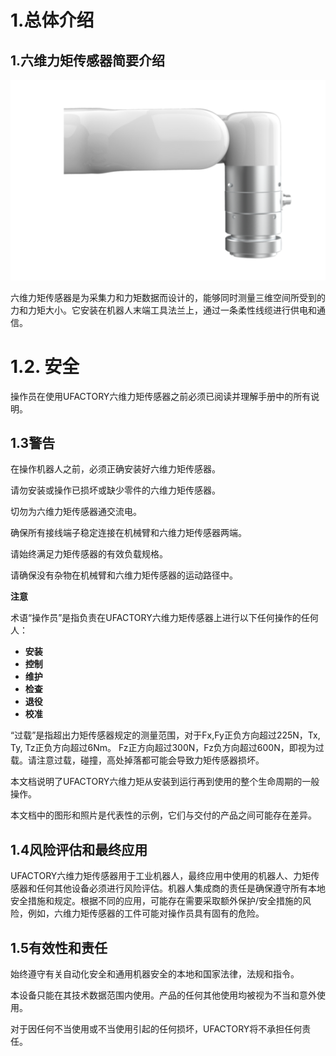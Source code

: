 ﻿
# 1.总体介绍

## 1.**六维力矩传感器简要介绍**

![](assets/img.png)




六维力矩传感器是为采集力和力矩数据而设计的，能够同时测量三维空间所受到的力和力矩大小。它安装在机器人末端工具法兰上，通过一条柔性线缆进行供电和通信。

# 1.2. **安全**

操作员在使用UFACTORY六维力矩传感器之前必须已阅读并理解手册中的所有说明。

## 1.3**警告**
在操作机器人之前，必须正确安装好六维力矩传感器。

请勿安装或操作已损坏或缺少零件的六维力矩传感器。

切勿为六维力矩传感器通交流电。

确保所有接线端子稳定连接在机械臂和六维力矩传感器两端。

请始终满足力矩传感器的有效负载规格。

请确保没有杂物在机械臂和六维力矩传感器的运动路径中。

**注意**

术语“操作员”是指负责在UFACTORY六维力矩传感器上进行以下任何操作的任何人：

- **安装**
- **控制**
- **维护**
- **检查**
- **退役**
- **校准**

“过载”是指超出力矩传感器规定的测量范围，对于Fx,Fy正负方向超过225N，Tx, Ty, Tz正负方向超过6Nm。 Fz正方向超过300N，Fz负方向超过600N，即视为过载。请注意过载，碰撞，高处掉落都可能会导致力矩传感器损坏。

本文档说明了UFACTORY六维力矩从安装到运行再到使用的整个生命周期的一般操作。

本文档中的图形和照片是代表性的示例，它们与交付的产品之间可能存在差异。
## 1.4**风险评估和最终应用** 
UFACTORY六维力矩传感器用于工业机器人，最终应用中使用的机器人、力矩传感器和任何其他设备必须进行风险评估。机器人集成商的责任是确保遵守所有本地安全措施和规定。根据不同的应用，可能存在需要采取额外保护/安全措施的风险，例如，六维力矩传感器的工件可能对操作员具有固有的危险。
## 1.5**有效性和责任**
始终遵守有关自动化安全和通用机器安全的本地和国家法律，法规和指令。

本设备只能在其技术数据范围内使用。产品的任何其他使用均被视为不当和意外使用。

对于因任何不当使用或不当使用引起的任何损坏，UFACTORY将不承担任何责任。

